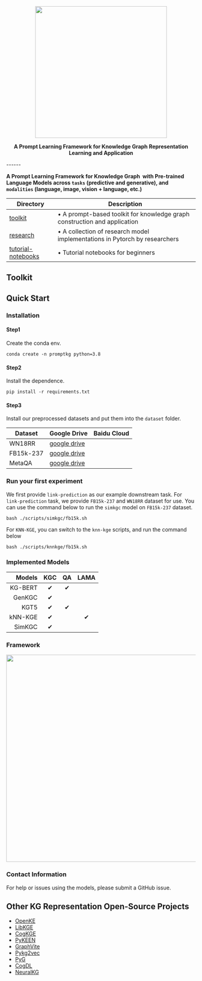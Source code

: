 <div align="center">

<img src="https://github.com/zjunlp/PromptKG/blob/main/resources/logo.svg" width="350px">


**A Prompt Learning Framework for Knowledge Graph Representation Learning and Application**

</div>
------

**A Prompt Learning Framework for Knowledge Graph  with Pre-trained Language Models  across ```tasks``` (predictive and generative), and ```modalities``` (language, image, vision + language, etc.)**

| Directory | Description |
|-----------|-------------|
| [toolkit](toolkit) | • A prompt-based toolkit for knowledge graph construction and application |
| [research](research) | • A collection of research model implementations in Pytorch by researchers |
| [tutorial-notebooks](tutorial-notebooks) | • Tutorial notebooks for beginners |


## Toolkit


## Quick Start

### Installation

#### **Step1**

Create the conda env.

```shell
conda create -n promptkg python=3.8
```

#### **Step2**

Install the dependence.

```shell
pip install -r requirements.txt
```

#### Step3

Install our preprocessed datasets and put them into the `dataset` folder.

| Dataset | Google Drive                                                 | Baidu Cloud |
| ------- | ------------------------------------------------------------ | ----------- |
| WN18RR  | [google drive](https://drive.google.com/drive/folders/1k5mT3d7fldVSSyAYH5KWv3_BI3B2-BXJ?usp=sharing) |             |
|FB15k-237| [google drive](https://drive.google.com/drive/folders/1aNkuAIQeFOfN4B04xnBOzxhMZKNMxoBH?usp=sharing) |             |
| MetaQA  | [google drive](https://drive.google.com/drive/folders/1q4kph9nd4ADjvkPIZvAwYbqza7o7DFt9?usp=sharing) |             |






### Run your first experiment

We first provide `link-prediction` as our example downstream task.
For `link-prediction` task, we provide `FB15k-237` and `WN18RR` dataset for use.
You can use the command below to run the `simkgc` model on `FB15k-237` dataset.

```shell
bash ./scripts/simkgc/fb15k.sh
```

For `KNN-KGE`, you can switch to the `knn-kge` scripts, and run the command below

```shell
bash ./scripts/knnkge/fb15k.sh
```


### Implemented Models
| Models | KGC  |  QA  |  LAMA |
| -----------: | :------: | :------: |:------: |
| KG-BERT |  ✔  |  ✔  | |
| GenKGC |  ✔  |      | |
|   KGT5 |  ✔   |  ✔  | |
| kNN-KGE |  ✔   |      |✔ |
| SimKGC |  ✔   |      | |

### Framework

<div align="center">
    <img src="https://github.com/zjunlp/PromptKG/blob/main/resources/framework-1.jpg" width="550px">
</div>




### Contact Information

For help or issues using the models, please submit a GitHub issue.

## Other KG Representation Open-Source Projects

- [OpenKE](https://github.com/jinzhuoran/CogIE)
- [LibKGE](https://github.com/uma-pi1/kge)
- [CogKGE](https://github.com/jinzhuoran/CogKGE)
- [PyKEEN](https://github.com/pykeen/pykeen)
- [GraphVite](https://graphvite.io/)
- [Pykg2vec](https://github.com/Sujit-O/pykg2vec)
- [PyG](https://github.com/pyg-team/pytorch_geometric)
- [CogDL](https://github.com/THUDM/cogdl)
- [NeuralKG](https://github.com/zjukg/NeuralKG)
